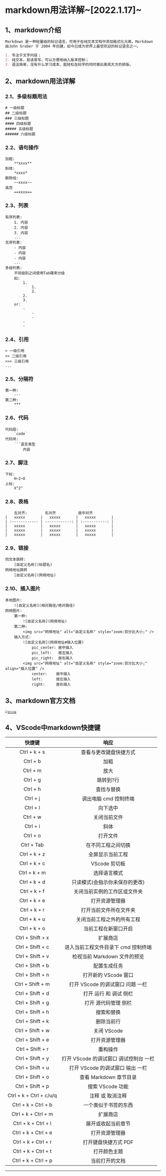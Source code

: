 # markdown用法详解~[2022.1.17]~

## 1、markdown介绍
```markdown
Markdown 是一种轻量级的标记语言，可用于在纯文本文档中添加格式化元素。Markdown
由John Gruber 于 2004 年创建，如今已成为世界上最受欢迎的标记语言之一。

1. 专注于文字内容；
2. 纯文本，易读易写，可以方便地纳入版本控制；
3. 语法简单，没有什么学习成本，能轻松在码字的同时做出美观大方的排版。
```

## 2、markdown用法详解

### 2.1、多级标题用法
```
# 一级标题
## 二级标题
### 三级标题
#### 四级标题
##### 五级标题
###### 六级标题
```

### 2.2、语句操作
```
加粗:
    **xxxx**
斜体:
    *xxxx*
删除线:
    ~~xxxx~~
高亮
    ==xxxx==
```

### 2.3、列表
```
有序列表:
    1. 内容
    2. 内容
    3. 内容
    ...
无序列表:
    - 内容
    - 内容
    - 内容
    ...
多级列表:
    不同级别之间使用Tab键来分级
    如:
        1. 
            1. 
            2. 
        2. 
        3. 
    or:
        - 
            -
            -
        -
        -

```

### 2.4、引用
```
> 一级引用
>> 二级引用
>>> 三级引用
...
```

### 2.5、分隔符
```
第一种:
    ---
第二种:
    ***
```

### 2.6、代码
```
代码段:
    `code`
代码块:
    ```语言类型
        内容
```

### 2.7、脚注
```
下标:
    H~2~O
上标:
    X^2^
```

### 2.8、表格
```
    左对齐:        右对齐          居中对齐
|   xxxxx       |   xxxxx       |   xxxxx       |
| :------------ | ------------: | :-----------: |
|   xxxxx       |   xxxxx       |   xxxxx       |
|   xxxxx       |   xxxxx       |   xxxxx       |
|   xxxxx       |   xxxxx       |   xxxxx       |
```

### 2.9、链接
```
同文本跳转:
    [自定义名称](标题名)
网络地址跳转
    [自定义名称](网络地址)
```

### 2.10、插入图片
```
本地图片:
    ![自定义名称](相对路径/绝对路径)
网络图片:
    第一种:
        ![自定义名称](网络地址)
    第二种:
        <img src="网络地址" alt="自定义名称" style="zoom:百分比大小;" />
    插入方式:
        ![自定义名称](网络地址#插入位置)
            pic_center: 居中插入
            pic_left:   居左插入
            pic_right:  居右插入
        <img src="网络地址" alt="自定义名称" style="zoom:百分比大小;" align="插入位置" />
            center:    居中插入
            left:      居左插入
            right:     居右插入    
```

## 3、markdown官方文档
[<img src="https://w.wallhaven.cc/full/g7/wallhaven-g71y17.jpg" alt="官方手册" style="zoom:50%;">](https://markdown.com.cn/basic-syntax/)

## 4、VScode中markdown快捷键
|快捷键                     |响应                               |
| :-----------------------: | :-------------------------------: |
|Ctrl + k + s	            |查看与更改键盘快捷方式|
|Ctrl + b	                |加粗|
|Ctrl + m	                |放大|
|Ctrl + g	                |跳转到?行|
|Ctrl + h                   |查找与替换|
|Ctrl + j                   |调出电脑 cmd 控制终端|
|Ctrl + l	                |向下选中|
|Ctrl + w	                |关闭当前文件|
|Ctrl + i	                |斜体|
|Ctrl + o	                |打开文件|
|Ctrl + Tab	                |在不同工程之间切换|
|Ctrl + k + z	            |全屏显示当前工程|
|Ctrl + k + c	            |VScode 剪切板|
|Ctrl + k + m               |选择语言模式|
|Ctrl + k + d               |只读模式(会指示你未保存的更改)|
|Ctrl + k + f               |关闭当前实例的工作区或文件夹|
|Ctrl + k + e               |打开资源管理器|
|Ctrl + k + r	            |打开当前文件所在文件夹|
|Ctrl + k + u	            |关闭当前工程之外的所有工程|
|Ctrl + k + o	            |当前工程在新窗口开启|
|Ctrl + Shift + x           |扩展商店|
|Ctrl + Shift + c	        |进入当前工程文件目录下 cmd 控制终端|
|Ctrl + Shift + v	        |检视当前 Markdown 文件的预览|
|Ctrl + Shift + b	        |配置生成任务|
|Ctrl + Shift + n	        |打开新的 VScode 窗口|
|Ctrl + Shift + m	        |打开 VScode 的调试窗口 问题 一栏|
|Ctrl + Shift + d	        |打开 运行 和 调试 侧栏|
|Ctrl + Shift + g	        |打开 源代码管理 侧栏|
|Ctrl + Shift + h	        |搜索和替换|
|Ctrl + Shift + k	        |删除当前行|
|Ctrl + Shift + w	        |关闭 VScode|
|Ctrl + Shift + e	        |打开资源管理器|
|Ctrl + Shift + r	        |重构操作|
|Ctrl + Shift + y	        |打开 VScode 的调试窗口 调试控制台 一栏|
|Ctrl + Shift + u	        |打开 VScode 的调试窗口 输出 一栏|
|Ctrl + Shift + o	        |查看 Markdown 章节目录|
|Ctrl + Shift + p	        |搜索 VScode 功能|
|Ctrl + k + Ctrl + c/u/q	|注释 或 取消注释|
|Ctrl + k + Ctrl + b	    |一个类似于书签的东西|
|Ctrl + k + Ctrl + m	    |扩展商店|
|Ctrl + k + Ctrl + l        |展开或收起当前章节|
|Ctrl + k + Ctrl + e        |打开资源管理器|
|Ctrl + k + Ctrl + r        |打开键盘快捷方式 PDF|
|Ctrl + k + Ctrl + t	    |打开颜色主题|
|Ctrl + k + Ctrl + p	    |当前打开的文档|

***
